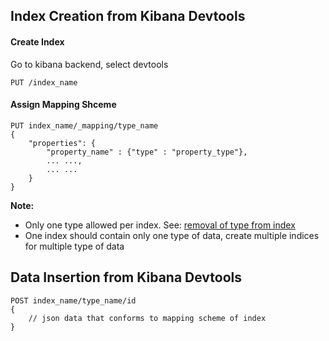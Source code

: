 ## Index Creation from Kibana Devtools
#### Create Index
Go to kibana backend, select devtools
```
PUT /index_name
```
#### Assign Mapping Shceme
```
PUT index_name/_mapping/type_name
{
	"properties": {
		"property_name" : {"type" : "property_type"},
		... ...,
		... ...
	}
}
```
**Note:**
* Only one type allowed per index. See: [removal of type from index](https://www.elastic.co/guide/en/elasticsearch/reference/6.x/removal-of-types.html)
* One index should contain only one type of data, create multiple indices for multiple type of data

## Data Insertion from Kibana Devtools
```
POST index_name/type_name/id
{
    // json data that conforms to mapping scheme of index
}
```
